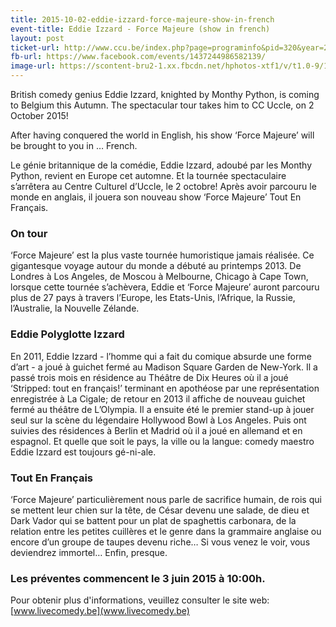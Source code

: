 ```yaml
---
title: 2015-10-02-eddie-izzard-force-majeure-show-in-french
event-title: Eddie Izzard - Force Majeure (show in french)
layout: post
ticket-url: http://www.ccu.be/index.php?page=programinfo&pid=320&year=2015&month=10
fb-url: https://www.facebook.com/events/1437244986582139/
image-url: https://scontent-bru2-1.xx.fbcdn.net/hphotos-xtf1/v/t1.0-9/11391320_922543937808666_4544987137615757097_n.jpg?oh=6b434842da9444a973b62a9b8b4ab251&oe=562FDB84
---
```


British comedy genius Eddie Izzard, knighted by Monthy Python, is coming to Belgium this Autumn. The spectacular tour takes him to CC Uccle, on 2 October 2015! 

After having conquered the world in English, his show ‘Force Majeure’ will be brought to you in … French.

Le génie britannique de la comédie, Eddie Izzard, adoubé par les Monthy Python, revient en Europe cet automne. Et la tournée spectaculaire s’arrêtera au Centre Culturel d’Uccle, le 2 octobre! Après avoir parcouru le monde en anglais, il jouera son nouveau show ‘Force Majeure’ Tout En Français.

### On tour

‘Force Majeure’ est la plus vaste tournée humoristique jamais réalisée. Ce gigantesque voyage autour du monde a débuté au printemps 2013. De Londres à Los Angeles, de Moscou à Melbourne, Chicago à Cape Town, lorsque cette tournée s’achèvera, Eddie et ‘Force Majeure’ auront parcouru plus de 27 pays à travers l’Europe, les Etats-Unis, l’Afrique, la Russie, l’Australie, la Nouvelle Zélande.

### Eddie Polyglotte Izzard

En 2011, Eddie Izzard - l’homme qui a fait du comique absurde une forme d’art - a joué à guichet fermé au Madison Square Garden de New-York. Il a passé trois mois en résidence au Théâtre de Dix Heures où il a joué ‘Stripped: tout en français!’ terminant en apothéose par une représentation enregistrée à La Cigale; de retour en 2013 il affiche de nouveau guichet fermé au théâtre de L’Olympia. Il a ensuite été le premier stand-up à jouer seul sur la scène du légendaire Hollywood Bowl à Los Angeles. Puis ont suivies des résidences à Berlin et Madrid où il a joué en allemand et en espagnol. Et quelle que soit le pays, la ville ou la langue: comedy maestro Eddie Izzard est toujours gé-ni-ale. 

### Tout En Français

‘Force Majeure’ particulièrement nous parle de sacrifice humain, de rois qui se mettent leur chien sur la tête, de César devenu une salade, de dieu et Dark Vador qui se battent pour un plat de spaghettis carbonara, de la relation entre les petites cuillères et le genre dans la grammaire anglaise ou encore d’un groupe de taupes devenu riche… Si vous venez le voir, vous deviendrez immortel… Enfin, presque.

### Les préventes commencent le 3 juin 2015 à 10:00h.

Pour obtenir plus d'informations, veuillez consulter le site web: [www.livecomedy.be](www.livecomedy.be)